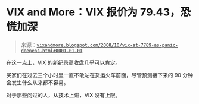 <!--yml

分类：未分类

日期：2024 年 05 月 18 日 18:19:21

-->

# VIX and More：VIX 报价为 79.43，恐慌加深

> 来源：[`vixandmore.blogspot.com/2008/10/vix-at-7789-as-panic-deepens.html#0001-01-01`](http://vixandmore.blogspot.com/2008/10/vix-at-7789-as-panic-deepens.html#0001-01-01)

在这一点上，VIX 的新纪录高收盘几乎可以肯定。

买家们在过去三个小时里一直不敢站在货运火车前面，尽管预测接下来的 90 分钟会发生什么从来都不容易。

对于那些问过的人，从技术上讲，VIX 没有上限。
